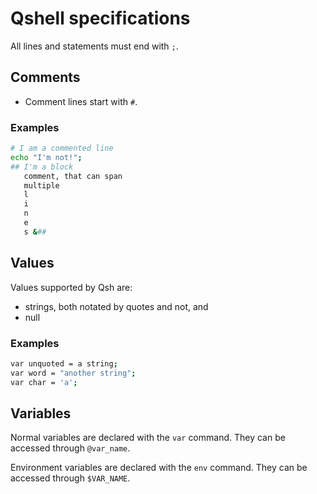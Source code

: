 # Qshell specifications

All lines and statements must end with `;`.

## Comments

- Comment lines start with `#`.
<!--- Comment blocks start with `##` and end with `&##`.-->

### Examples

```sh
# I am a commented line
echo "I'm not!";
## I'm a block
   comment, that can span
   multiple
   l
   i
   n
   e
   s &##
```

## Values

Values supported by Qsh are:

- strings, both notated by quotes and not, and
- null

### Examples

```sh
var unquoted = a string;
var word = "another string";
var char = 'a';
```

## Variables

Normal variables are declared with the `var` command. They can be accessed through `@var_name`.

Environment variables are declared with the `env` command. They can be accessed through `$VAR_NAME`.

<!--### Scoped variables-->
<!--Use the `--scoped` or `-s` flag with `var` to specify a scoped variable.-->

<!--### Mutable values-->
<!--Although variables are mutable by default, you can explicitly specify it with `%name`. Example: `var %str = "Hello, World!";`. References are still `@var_name`.-->

<!--### Immutable values-->
<!--Immutable variables are specified with the `--const` flag. Example: `var --const a_variable = "test";`-->
